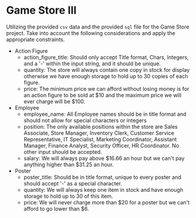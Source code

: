 # Game Store III

Utilizing the provided `csv` data and the provided `sql` file for the Game Store project. Take into account the following considerations and apply the appropriate constraints.

- Action Figure
  - action_figure_title: Should only accept Title format, Chars, Integers, and a '-' within the input string, and it should be unique.
  - quantity: The store will always contain one copy in stock for display otherwise we have enough storage to hold up to 30 copies of each figure.
  - price: The minimum price we can afford without losing money is for an action figure to be sold at $10 and the maximum price we will ever charge will be $100.
- Employee
  - employee_name: All Employee names should be in title format and should not allow for special characters or integers
  - position: The only available positions within the store are Sales Associate, Store Manager, Inventory Clerk, Customer Service Representative, IT Specialist, Marketing Coordinator, Assistant Manager, Finance Analyst, Security Officer, HR Coordinator. No other input should be accepted.
  - salary: We will always pay above $16.66 an hour but we can't pay anything higher than $31.25 an hour.
- Poster
  - poster_title: Should be in title format, unique to every poster and should accept '-' as a special character.
  - quantity: We will always keep one item in stock and have enough storage to hold up to 30 of this item.
  - price: We will never charge more than $20 for a poster but we can't afford to go lower than $6.
